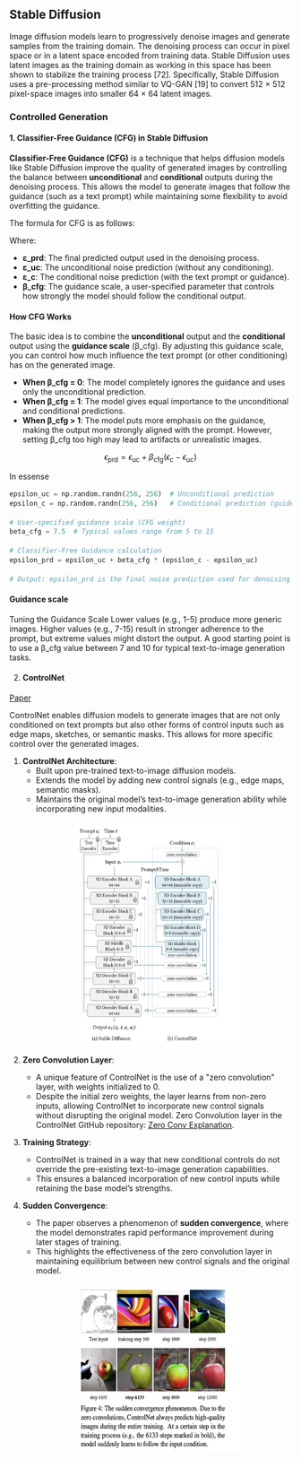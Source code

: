 

## Stable Diffusion

Image diffusion models learn to progressively denoise
images and generate samples from the training domain. The
denoising process can occur in pixel space or in a latent
space encoded from training data. Stable Diffusion uses
latent images as the training domain as working in this space
has been shown to stabilize the training process [72]. Specifically, Stable Diffusion uses a pre-processing method similar
to VQ-GAN [19] to convert 512 × 512 pixel-space images
into smaller 64 × 64 latent images. 

### Controlled Generation

#### 1. Classifier-Free Guidance (CFG) in Stable Diffusion

**Classifier-Free Guidance (CFG)** is a technique that helps diffusion models like Stable Diffusion improve the quality of generated images by controlling the balance between **unconditional** and **conditional** outputs during the denoising process. This allows the model to generate images that follow the guidance (such as a text prompt) while maintaining some flexibility to avoid overfitting the guidance.

The formula for CFG is as follows:



Where:
- **ε_prd**: The final predicted output used in the denoising process.
- **ε_uc**: The unconditional noise prediction (without any conditioning).
- **ε_c**: The conditional noise prediction (with the text prompt or guidance).
- **β_cfg**: The guidance scale, a user-specified parameter that controls how strongly the model should follow the conditional output.

#### How CFG Works

The basic idea is to combine the **unconditional** output and the **conditional** output using the **guidance scale** (β_cfg). By adjusting this guidance scale, you can control how much influence the text prompt (or other conditioning) has on the generated image.

- **When β_cfg = 0**: The model completely ignores the guidance and uses only the unconditional prediction.
- **When β_cfg = 1**: The model gives equal importance to the unconditional and conditional predictions.
- **When β_cfg > 1**: The model puts more emphasis on the guidance, making the output more strongly aligned with the prompt. However, setting β_cfg too high may lead to artifacts or unrealistic images.

$$\epsilon_{\text{prd}} = \epsilon_{\text{uc}} + \beta_{\text{cfg}} (\epsilon_{\text{c}} - \epsilon_{\text{uc}})$$


In essense

```python
epsilon_uc = np.random.randn(256, 256)  # Unconditional prediction
epsilon_c = np.random.randn(256, 256)   # Conditional prediction (guided by text prompt)

# User-specified guidance scale (CFG weight)
beta_cfg = 7.5  # Typical values range from 5 to 15

# Classifier-Free Guidance calculation
epsilon_prd = epsilon_uc + beta_cfg * (epsilon_c - epsilon_uc)

# Output: epsilon_prd is the final noise prediction used for denoising
```
#### Guidance scale 
Tuning the Guidance Scale
Lower values (e.g., 1-5) produce more generic images.
Higher values (e.g., 7-15) result in stronger adherence to the prompt, but extreme values might distort the output.
A good starting point is to use a β_cfg value between 7 and 10 for typical text-to-image generation tasks.


2. #### ControlNet
[Paper](https://arxiv.org/abs/2302.05543)

ControlNet enables diffusion models to generate images that are not only conditioned on text prompts but also other forms of control inputs such as edge maps, sketches, or semantic masks. This allows for more specific control over the generated images.


1. **ControlNet Architecture**: 
   - Built upon pre-trained text-to-image diffusion models.
   - Extends the model by adding new control signals (e.g., edge maps, semantic masks).
   - Maintains the original model’s text-to-image generation ability while incorporating new input modalities.
   <p align="center">
    <img src="imgs/controlnet.png" alt="ControlNet Architecture" width="300" height="400">
</p>


2. **Zero Convolution Layer**:
   - A unique feature of ControlNet is the use of a "zero convolution" layer, with weights initialized to 0.
   - Despite the initial zero weights, the layer learns from non-zero inputs, allowing ControlNet to incorporate new control signals without disrupting the original model. Zero Convolution layer in the ControlNet GitHub repository: [Zero Conv Explanation](https://github.com/lllyasviel/ControlNet?tab=readme-ov-file).

3. **Training Strategy**:
   - ControlNet is trained in a way that new conditional controls do not override the pre-existing text-to-image generation capabilities.
   - This ensures a balanced incorporation of new control inputs while retaining the base model’s strengths.

4. **Sudden Convergence**:
   - The paper observes a phenomenon of **sudden convergence**, where the model demonstrates rapid performance improvement during later stages of training.
   - This highlights the effectiveness of the zero convolution layer in maintaining equilibrium between new control signals and the original model.

   <p align="center">
    <img src="imgs/sudden_convergence.png" alt="Sudden Convergence" width="300" height="300">
</p>

